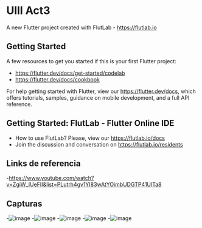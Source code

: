 # Ulll Act3

A new Flutter project created with FlutLab - https://flutlab.io

## Getting Started

A few resources to get you started if this is your first Flutter project:

- https://flutter.dev/docs/get-started/codelab
- https://flutter.dev/docs/cookbook

For help getting started with Flutter, view our
https://flutter.dev/docs, which offers tutorials,
samples, guidance on mobile development, and a full API reference.

## Getting Started: FlutLab - Flutter Online IDE

- How to use FlutLab? Please, view our https://flutlab.io/docs
- Join the discussion and conversation on https://flutlab.io/residents

## Links de referencia
-https://www.youtube.com/watch?v=ZgiW_IUeFII&list=PLutrh4gv1YI83wAtYOimbUDGTP41UlTa8
## Capturas
-![image](https://github.com/LaraD128/Act3Ulll/assets/143744146/5c3b8b6a-8d5e-469a-83c1-9e423321413a)
-![image](https://github.com/LaraD128/Act3Ulll/assets/143744146/6fbe492f-3f7b-4467-95e4-d457e1980548)
-![image](https://github.com/LaraD128/Act3Ulll/assets/143744146/54068b15-fa87-4b04-a253-f6c2844f4de4)
-![image](https://github.com/LaraD128/Act3Ulll/assets/143744146/3e3606ba-f287-4038-bb75-f46908185390)
-![image](https://github.com/LaraD128/Act3Ulll/assets/143744146/a8da99d3-65ab-4454-bf55-7a777e15f969)

